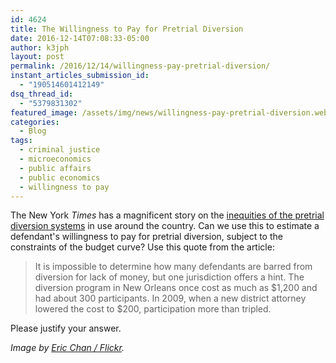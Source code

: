```yaml
---
id: 4624
title: The Willingness to Pay for Pretrial Diversion
date: 2016-12-14T07:08:33-05:00
author: k3jph
layout: post
permalink: /2016/12/14/willingness-pay-pretrial-diversion/
instant_articles_submission_id:
  - "190514601412149"
dsq_thread_id:
  - "5379831302"
featured_image: /assets/img/news/willingness-pay-pretrial-diversion.webp
categories:
  - Blog
tags:
  - criminal justice
  - microeconomics
  - public affairs
  - public economics
  - willingness to pay
---
```

The New York _Times_ has a magnificent story on the [inequities of
the pretrial diversion
systems](http://www.nytimes.com/2016/12/12/us/crime-criminal-justice-reform-diversion.html)
in use around the country.  Can we use this to estimate a defendant's
willingness to pay for pretrial diversion, subject to the constraints
of the budget curve?  Use this quote from the article:

> It is impossible to determine how many defendants are barred from
diversion for lack of money, but one jurisdiction offers a hint.
The diversion program in New Orleans once cost as much as $1,200
and had about 300 participants. In 2009, when a new district attorney
lowered the cost to $200, participation more than tripled.

Please justify your answer.

_Image by [Eric Chan /
Flickr](https://www.flickr.com/photos/maveric2003/96150342)._
